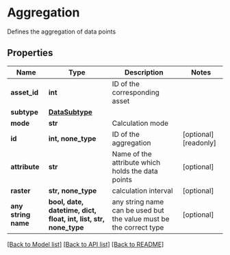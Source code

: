 # Aggregation

Defines the aggregation of data points

## Properties
Name | Type | Description | Notes
------------ | ------------- | ------------- | -------------
**asset_id** | **int** | ID of the corresponding asset | 
**subtype** | [**DataSubtype**](DataSubtype.md) |  | 
**mode** | **str** | Calculation mode | 
**id** | **int, none_type** | ID of the aggregation | [optional] [readonly] 
**attribute** | **str** | Name of the attribute which holds the data points | [optional] 
**raster** | **str, none_type** | calculation interval | [optional] 
**any string name** | **bool, date, datetime, dict, float, int, list, str, none_type** | any string name can be used but the value must be the correct type | [optional]

[[Back to Model list]](../README.md#documentation-for-models) [[Back to API list]](../README.md#documentation-for-api-endpoints) [[Back to README]](../README.md)


